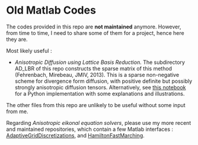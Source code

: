# Old Matlab Codes

The codes provided in this repo are **not maintained** anymore. However, from time to time, I need to share some of them for a project, hence here they are. 

Most likely useful : 
* *Anisotropic Diffusion using Lattice Basis Reduction.*
The subdirectory AD_LBR of this repo constructs the sparse matrix of this method (Fehrenbach, Mirebeau, JMIV, 2013). This is a sparse non-negative scheme for divergence form diffusion, with positive definite but possibly strongly anisotropic diffusion tensors. Alternatively, see [this notebook](https://github.com/Mirebeau/AdaptiveGridDiscretizations/blob/main/Notebooks_Div/AnisotropicDiffusion.ipynb) for a Python implementation with some explanations and illustrations. 


The other files from this repo are unlikely to be useful without some input from me. 

Regarding *Anisotropic eikonal equation solvers*, please use my more recent and maintained repositories, which contain a few Matlab interfaces  : 
[AdaptiveGridDiscretizations](https://github.com/Mirebeau/AdaptiveGridDiscretizations/tree/main/Notebooks_FMM/Matlab), and [HamiltonFastMarching](https://github.com/Mirebeau/HamiltonFastMarching/tree/master/Interfaces/MatlabHFM).
